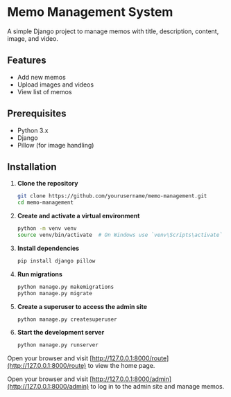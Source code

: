 # Memo Management System

A simple Django project to manage memos with title, description, content, image, and video.

## Features
- Add new memos
- Upload images and videos
- View list of memos

## Prerequisites
- Python 3.x
- Django
- Pillow (for image handling)

## Installation

1. **Clone the repository**

    ```bash
    git clone https://github.com/yourusername/memo-management.git
    cd memo-management
    ```

2. **Create and activate a virtual environment**

    ```bash
    python -m venv venv
    source venv/bin/activate  # On Windows use `venv\Scripts\activate`
    ```

3. **Install dependencies**

    ```bash
    pip install django pillow
    ```

4. **Run migrations**

    ```bash
    python manage.py makemigrations
    python manage.py migrate
    ```

5. **Create a superuser to access the admin site**

    ```bash
    python manage.py createsuperuser
    ```

6. **Start the development server**

    ```bash
    python manage.py runserver
    ```

Open your browser and visit [http://127.0.0.1:8000/route](http://127.0.0.1:8000/route) to view the home page. 

Open your browser and visit [http://127.0.0.1:8000/admin](http://127.0.0.1:8000/admin) to log in to the admin site and manage memos. 
